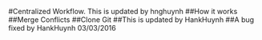 #Centralized Workflow. This is updated by hnghuynh
##How it works
##Merge Conflicts
##Clone Git
##This is updated by HankHuynh
##A bug fixed by HankHuynh 03/03/2016